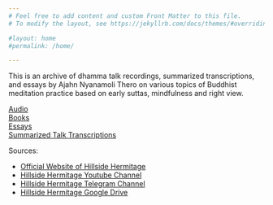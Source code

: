```yaml
---
# Feel free to add content and custom Front Matter to this file.
# To modify the layout, see https://jekyllrb.com/docs/themes/#overriding-theme-defaults

#layout: home
#permalink: /home/

---
```


This is an archive of dhamma talk recordings, summarized transcriptions, and essays by Ajahn Nyanamoli Thero on various topics of Buddhist meditation practice based on early suttas, mindfulness and right view.

[Audio](/hillside_hermitage_archive/audio/index)\
[Books](/hillside_hermitage_archive/books/index)\
[Essays](/hillside_hermitage_archive/essays/index)\
[Summarized Talk Transcriptions](/hillside_hermitage_archive/transcriptions/index)

Sources:
* [Official Website of Hillside Hermitage](https://www.hillsidehermitage.org/)
* [Hillside Hermitage Youtube Channel](https://www.youtube.com/channel/UCKejmWAt_kNpRMq5gQEGAqw)
* [Hillside Hermitage Telegram Channel](https://t.me/HillsideHermitage)
* [Hillside Hermitage Google Drive](https://drive.google.com/drive/folders/14bZ-9tSiSY8LdZFFbcP0rR-eEMOUC3tg)


